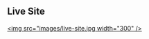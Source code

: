 ## Live Site
<a href="https://mustafa-sayed-m.github.io/base-apparel-coming-soon/"> <img src="images/live-site.jpg width="300" /> </a>
